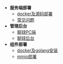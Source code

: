 <!-- * [聊球IM的使命](README.md) -->
* **服务端部署**
  - [docker及源码部署](v2/server_deploy/easy_deploy_new.md)
  - [常见问题](v2/server_deploy/faq.md)
* **管理后台**
  * [聊球PC端](admin/pc.md)
  * [聊球后台](admin/admin.md)
* **组件部署**
  * [docker及golang安装](component/docker.md)
  * [minio部署](component/minio.md)